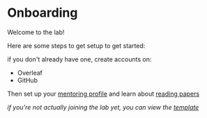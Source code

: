 # Onboarding

Welcome to the lab!

Here are some steps to get setup to get started:

if you don't already have one, create accounts on:
- Overleaf
- GitHub

Then set up your [mentoring profile](mentoring) and learn about [reading papers](reading)


_if you're not actually joining the lab yet, you can view the [template](https://github.com/ml4sts/research-mentoring)_
